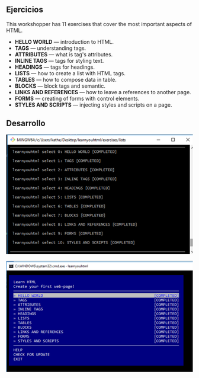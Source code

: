 ## Ejercicios

This workshopper has 11 exercises that cover the most important aspects of HTML.

* **HELLO WORLD** — introduction to HTML.
* **TAGS** — understanding tags.
* **ATTRIBUTES** — what is tag's attributes.
* **INLINE TAGS** — tags for styling text.
* **HEADINGS** — tags for headings.
* **LISTS** — how to create a list with HTML tags.
* **TABLES** — how to compose data in table.
* **BLOCKS** — block tags and semantic.
* **LINKS AND REFERENCES** — how to leave a references to another page.
* **FORMS** — creating of forms with control elements.
* **STYLES AND SCRIPTS** — injecting styles and scripts on a page.

## Desarrollo

![Captura1](captura_git.png)

![Captura1](captura_linea_de_comando.png)
